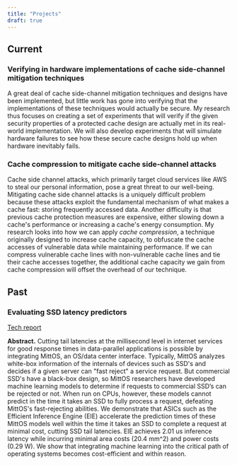 ```yaml
---
title: "Projects"
draft: true
---
```


## Current

### Verifying in hardware implementations of cache side-channel mitigation techniques
A great deal of cache side-channel mitigation techniques and designs have been implemented, but little work has gone into verifying that the implementations of these techniques would actually be secure. My research thus focuses on creating a set of experiments that will verify if the given security properties of a protected cache design are actually met in its real-world implementation. We will also develop experiments that will simulate hardware failures to see how these secure cache designs hold up when hardware inevitably fails. 

### Cache compression to mitigate cache side-channel attacks
Cache side channel attacks, which primarily target cloud services like AWS to steal our personal information, pose a great threat to our well-being. Mitigating cache side channel attacks is a uniquely difficult problem because these attacks exploit the fundamental mechanism of what makes a cache fast: storing frequently accessed data. Another difficulty is that previous cache protection measures are expensive, either slowing down a cache's performance or increasing a cache's energy consumption. My research looks into how we can apply *cache compression*, a technique originally designed to increase cache capacity, to obfuscate the cache accesses of vulnerable data while maintaining performance. If we can compress vulnerable cache lines with non-vulnerable cache lines and tie their cache accesses together, the additional cache capacity we gain from cache compression will offset the overhead of our technique. 

## Past

### Evaluating SSD latency predictors
[Tech report][1]

**Abstract.** Cutting tail latencies at the millisecond level in internet services for good response times in data-parallel applications is possible by integrating MittOS, an OS/data center interface. Typically, MittOS analyzes white-box information of the internals of devices such as SSD's and decides if a given server can "fast reject" a service request. But
commercial SSD's have a black-box design, so MittOS researchers have developed machine learning models to determine if requests to commercial SSD’s can be rejected or not. When run on CPUs, however, these models cannot predict in the time it takes an SSD to fully process a request, defeating MittOS's fast-rejecting abilities. We demonstrate that
ASICs such as the Efficient Inference Engine (EIE) accelerate the prediction times of these MittOS models well within the time it takes an SSD to complete a request at minimal cost, cutting SSD tail latencies. EIE achieves 2.01 us inference latency while incurring minimal area costs (20.4 mm^2) and power costs (0.29 W). We show that integrating machine
learning into the critical path of operating systems becomes cost-efficient and within reason.

[1]: https://newtraell.cs.uchicago.edu/files/tr_additional/TR-2019-17.pdf